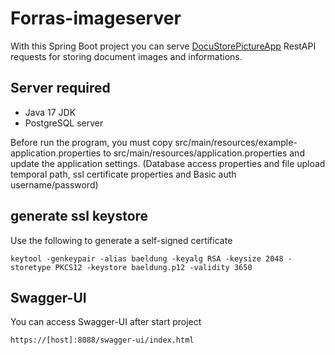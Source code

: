# Forras-imageserver 

With this Spring Boot project you can serve [DocuStorePictureApp](https://github.com/pzoli/DocuStorePictureApp) RestAPI requests for storing document images and informations.

## Server required

- Java 17 JDK
- PostgreSQL server

Before run the program, you must copy src/main/resources/example-application.properties to src/main/resources/application.properties and update the application settings.
(Database access properties and file upload temporal path, ssl certificate properties and Basic auth username/password)

## generate ssl keystore

Use the following to generate a self-signed certificate
```
keytool -genkeypair -alias baeldung -keyalg RSA -keysize 2048 -storetype PKCS12 -keystore baeldung.p12 -validity 3650
```
## Swagger-UI

You can access Swagger-UI after start project
```
https://[host]:8088/swagger-ui/index.html
```
